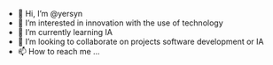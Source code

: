 - 👋 Hi, I’m @yersyn
- 👀 I’m interested in innovation with the use of technology
- 🌱 I’m currently learning IA
- 💞️ I’m looking to collaborate on projects software development or IA
- 📫 How to reach me ...

<!---
yersyn/yersyn is a ✨ special ✨ repository because its `README.md` (this file) appears on your GitHub profile.
You can click the Preview link to take a look at your changes.
--->
